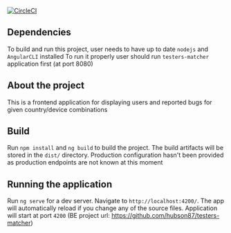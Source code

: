[![CircleCI](https://circleci.com/gh/hubson87/testers-matcher-fe.svg?style=svg)](https://circleci.com/gh/hubson87/testers-matcher-fe)
## Dependencies
To build and run this project, user needs to have up to date `nodejs` and `AngularCLI` installed
To run it properly user should run `testers-matcher` application first (at port 8080)

## About the project
This is a frontend application for displaying users and reported bugs for given country/device combinations

## Build
Run `npm install` and `ng build` to build the project. The build artifacts will be stored in the `dist/` directory.
Production configuration hasn't been provided as production endpoints are not known at this moment

## Running the application
Run `ng serve` for a dev server. Navigate to `http://localhost:4200/`. The app will automatically reload if you change any of the source files.
Application will start at port `4200` (BE project url: https://github.com/hubson87/testers-matcher)
